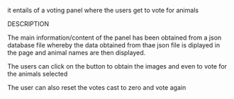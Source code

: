 it entails of a voting panel where the users get to vote for animals

DESCRIPTION

The main information/content of the panel has been obtained from a json database file whereby the data obtained from thae json file is diplayed in the page and animal names are then displayed.

The users can click on the button to obtain the images and even to vote for the animals selected

The user can also reset the votes cast to zero and vote again